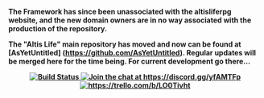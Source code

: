 <b>The Framework has since been unassociated with the altisliferpg website, and the new domain owners are in no way associated with the production of the repository.<b>

The "Altis Life" main repository has moved and now can be found at [AsYetUntitled] (https://github.com/AsYetUntitled). Regular updates will be merged here for the time being. For current development go there...

<p align="center">
    <a href="https://travis-ci.org/AsYetUntitled/Framework">
        <img src="https://api.travis-ci.org/AsYetUntitled/Framework.svg" alt="Build Status">
    </a>
       <a href="https://discord.gg/yfAMTFp">
        <img src="https://img.shields.io/badge/Discord-Join%20chat%20→-738bd7.svg" alt="Join the chat at https://discord.gg/yfAMTFp">
    </a>
         <a href="https://trello.com/b/LO0Tivht">
        <img src="https://img.shields.io/badge/Trello-%E2%86%92-blue.svg" alt="https://trello.com/b/LO0Tivht">
    </a>
</p>
